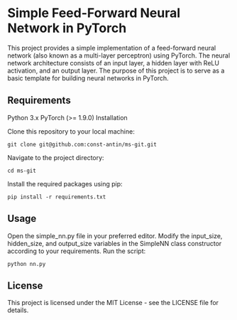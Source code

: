 # Simple Feed-Forward Neural Network in PyTorch

This project provides a simple implementation of a feed-forward neural network (also known as a multi-layer perceptron) using PyTorch. The neural network architecture consists of an input layer, a hidden layer with ReLU activation, and an output layer. The purpose of this project is to serve as a basic template for building neural networks in PyTorch.

## Requirements

Python 3.x
PyTorch (>= 1.9.0)
Installation

Clone this repository to your local machine:
```
git clone git@github.com:const-antin/ms-git.git
```
Navigate to the project directory:
```
cd ms-git
```

Install the required packages using pip:
```
pip install -r requirements.txt
```

## Usage

Open the simple_nn.py file in your preferred editor.
Modify the input_size, hidden_size, and output_size variables in the SimpleNN class constructor according to your requirements.
Run the script:
```
python nn.py
```
## License

This project is licensed under the MIT License - see the LICENSE file for details.


